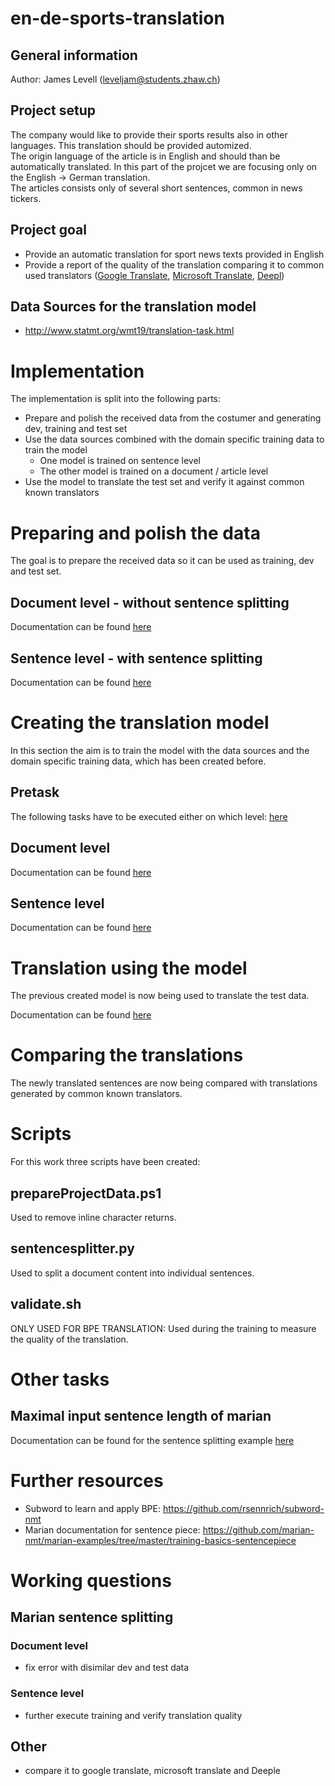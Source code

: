# en-de-sports-translation
## General information
Author: James Levell (leveljam@students.zhaw.ch)  

## Project setup 
The company would like to provide their sports results also in other languages. This translation should be provided automized.  
The origin language of the article is in English and should than be automatically translated. In this part of the projcet we are focusing only on the English -> German translation.  
The articles consists only of several short sentences, common in news tickers.  

## Project goal  
* Provide an automatic translation for sport news texts provided in English  
* Provide a report of the quality of the translation comparing it to common used translators ([Google Translate](https://translate.google.com/), [Microsoft Translate](https://www.microsoft.com/de-de/translator/), [Deepl](https://www.deepl.com/de/home))  

## Data Sources for the translation model
 * http://www.statmt.org/wmt19/translation-task.html  

# Implementation
The implementation is split into the following parts:  
* Prepare and polish the received data from the costumer and generating dev, training and test set  
* Use the data sources combined with the domain specific training data to train the model  
  * One model is trained on sentence level 
  * The other model is trained on a document / article level 
* Use the model to translate the test set and verify it against common known translators  

# Preparing and polish the data 
The goal is to prepare the received data so it can be used as training, dev and test set.  

## Document level - without sentence splitting
Documentation can be found [here](preparingProjectData_document.md)

## Sentence level - with sentence splitting
Documentation can be found [here](preparingProjectData_sentence.md)

# Creating the translation model  
In this section the aim is to train the model with the data sources and the domain specific training data, which has been created before.  

## Pretask 
The following tasks have to be executed either on which level: [here](preTasks_Marian.md)

## Document level
Documentation can be found [here](marian_sentencesplitting_document.md)

## Sentence level 
Documentation can be found [here](marian_sentencesplitting_sentence.md)

# Translation using the model
The previous created model is now being used to translate the test data.  

Documentation can be found [here](translation_sentenceSplitting.md) 

# Comparing the translations  
The newly translated sentences are now being compared with translations generated by common known translators. 

# Scripts  
For this work three scripts have been created: 
## prepareProjectData.ps1
Used to remove inline character returns.  

## sentencesplitter.py
Used to split a document content into individual sentences.  

## validate.sh  
ONLY USED FOR BPE TRANSLATION: 
Used during the training to measure the quality of the translation.

# Other tasks 
## Maximal input sentence length of marian  
Documentation can be found for the sentence splitting example [here](translation_sentenceSplitting.md)

# Further resources 
* Subword to learn and apply BPE: https://github.com/rsennrich/subword-nmt
* Marian documentation for sentence piece: https://github.com/marian-nmt/marian-examples/tree/master/training-basics-sentencepiece

# Working questions  
## Marian sentence splitting  
### Document level  
* fix error with disimilar dev and test data  

### Sentence level  
* further execute training and verify translation quality 

## Other  
* compare it to google translate, microsoft translate and Deeple  